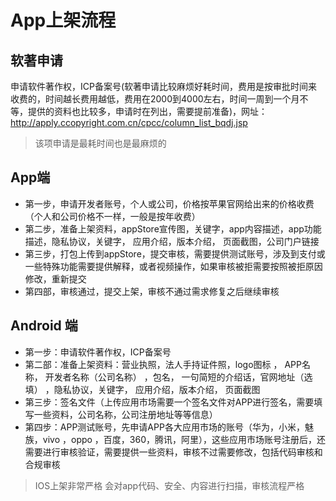 # App上架流程


## 软著申请
申请软件著作权，ICP备案号(软著申请比较麻烦好耗时间，费用是按审批时间来收费的，时间越长费用越低，费用在2000到4000左右，时间一周到一个月不等，提供的资料也比较多，申请时在列出，需要提前准备)，网址：http://apply.ccopyright.com.cn/cpcc/column_list_bqdj.jsp

>该项申请是最耗时间也是最麻烦的

## App端

- 第一步，申请开发者账号，个人或公司，价格按苹果官网给出来的价格收费（个人和公司价格不一样，一般是按年收费）
- 第二步，准备上架资料，appStore宣传图，关键字，app内容描述，app功能描述，隐私协议，关键字， 应用介绍，版本介绍， 页面截图，公司门户链接
- 第三步，打包上传到appStore，提交审核，需要提供测试账号，涉及到支付或一些特殊功能需要提供解释，或者视频操作，如果审核被拒需要按照被拒原因修改，重新提交
- 第四部，审核通过，提交上架，审核不通过需求修复之后继续审核

## Android 端

- 第一步：申请软件著作权，ICP备案号
- 第二部：准备上架资料：营业执照，法人手持证件照，logo图标 ， APP名称， 开发者名称（公司名称） ，包名， 一句简短的介绍话，官网地址（选填）  ，隐私协议，关键字， 应用介绍，版本介绍， 页面截图
- 第三步：签名文件（上传应用市场需要一个签名文件对APP进行签名，需要填写一些资料，公司名称，公司注册地址等等信息）
- 第四步：APP测试账号，先申请APP各大应用市场的账号（华为，小米，魅族，vivo ，oppo ，百度，360，腾讯，阿里），这些应用市场账号注册后，还需要进行审核验证，需要提供一些资料，审核不过需要修改，包括代码审核和合规审核


>IOS上架非常严格 会对app代码、安全、内容进行扫描，审核流程严格

